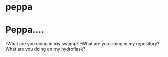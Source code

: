 # peppa
# Peppa....
-What are you doing in my swamp?
-What are you doing in my repository?
-What are you doing on my hydroflask?